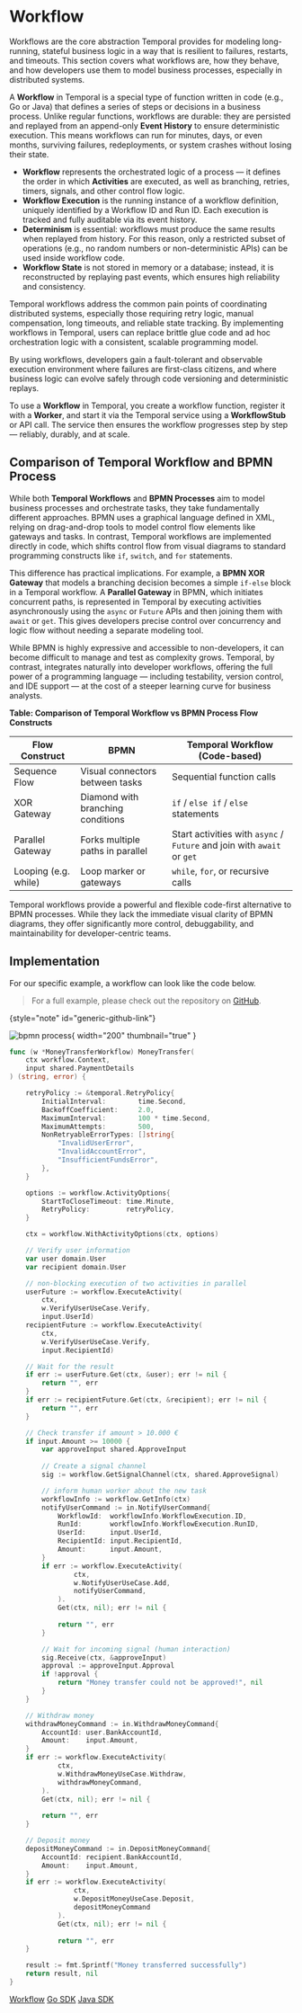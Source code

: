 # Workflow

Workflows are the core abstraction Temporal provides for modeling long-running, stateful 
business logic in a way that is resilient to failures, restarts, and timeouts. This section 
covers what workflows are, how they behave, and how developers use them to model business 
processes, especially in distributed systems.

A **Workflow** in Temporal is a special type of function written in code (e.g., Go or Java)
that defines a series of steps or decisions in a business process. Unlike regular functions,
workflows are durable: they are persisted and replayed from an append-only **Event History** 
to ensure deterministic execution. This means workflows can run for minutes, days, or even 
months, surviving failures, redeployments, or system crashes without losing their state.

- **Workflow** represents the orchestrated logic of a process — it defines the order in 
which **Activities** are executed, as well as branching, retries, timers, signals, and 
other control flow logic.
- **Workflow Execution** is the running instance of a workflow definition, uniquely 
identified by a Workflow ID and Run ID. Each execution is tracked and fully auditable via 
its event history.
- **Determinism** is essential: workflows must produce the same results when replayed from 
history. For this reason, only a restricted subset of operations (e.g., no random numbers 
or non-deterministic APIs) can be used inside workflow code.
- **Workflow State** is not stored in memory or a database; instead, it is reconstructed 
by replaying past events, which ensures high reliability and consistency.

Temporal workflows address the common pain points of coordinating distributed systems, 
especially those requiring retry logic, manual compensation, long timeouts, and reliable 
state tracking. By implementing workflows in Temporal, users can replace brittle glue code 
and ad hoc orchestration logic with a consistent, scalable programming model.

By using workflows, developers gain a fault-tolerant and observable execution environment 
where failures are first-class citizens, and where business logic can evolve safely through 
code versioning and deterministic replays.

To use a **Workflow** in Temporal, you create a workflow function, register it with a
**Worker**, and start it via the Temporal service using a **WorkflowStub** or API call. 
The service then ensures the workflow progresses step by step — reliably, durably, and at 
scale.

## Comparison of Temporal Workflow and BPMN Process

While both **Temporal Workflows** and **BPMN Processes** aim to model business processes 
and orchestrate tasks, they take fundamentally different approaches. BPMN uses a graphical 
language defined in XML, relying on drag-and-drop tools to model control flow elements like 
gateways and tasks. In contrast, Temporal workflows are implemented directly in code, which 
shifts control flow from visual diagrams to standard programming constructs like `if`, 
`switch`, and `for` statements.

This difference has practical implications. For example, a **BPMN XOR Gateway** that models 
a branching decision becomes a simple `if-else` block in a Temporal workflow. 
A **Parallel Gateway** in BPMN, which initiates concurrent paths, is represented in Temporal 
by executing activities asynchronously using the `async` or `Future` APIs and then joining 
them with `await` or `get`. This gives developers precise control over concurrency and logic 
flow without needing a separate modeling tool.

While BPMN is highly expressive and accessible to non-developers, it can become difficult 
to manage and test as complexity grows. Temporal, by contrast, integrates naturally into 
developer workflows, offering the full power of a programming language — including testability, 
version control, and IDE support — at the cost of a steeper learning curve for business 
analysts.

**Table: Comparison of Temporal Workflow vs BPMN Process Flow Constructs**

| Flow Construct       | BPMN                              | Temporal Workflow (Code-based)                                          |
|----------------------|-----------------------------------|-------------------------------------------------------------------------|
| Sequence Flow        | Visual connectors between tasks   | Sequential function calls                                               |
| XOR Gateway          | Diamond with branching conditions | `if` / `else if` / `else` statements                                    |
| Parallel Gateway     | Forks multiple paths in parallel  | Start activities with `async` / `Future` and join with `await` or `get` |
| Looping (e.g. while) | Loop marker or gateways           | `while`, `for`, or recursive calls                                      |

Temporal workflows provide a powerful and flexible code-first alternative to BPMN processes. 
While they lack the immediate visual clarity of BPMN diagrams, they offer significantly 
more control, debuggability, and maintainability for developer-centric teams.

## Implementation

For our specific example, a workflow can look like the code below.

> For a full example, please check out the repository on [GitHub](https://github.com/peterhnm/temporal-getting-started).
> 
{style="note" id="generic-github-link"}

![bpmn process](process.svg){ width="200" thumbnail="true" }

```go
func (w *MoneyTransferWorkflow) MoneyTransfer(
    ctx workflow.Context,
    input shared.PaymentDetails
) (string, error) {

    retryPolicy := &temporal.RetryPolicy{
        InitialInterval:        time.Second,
        BackoffCoefficient:     2.0,
        MaximumInterval:        100 * time.Second,
        MaximumAttempts:        500,
        NonRetryableErrorTypes: []string{
            "InvalidUserError",
            "InvalidAccountError",
            "InsufficientFundsError",
        },
    }

    options := workflow.ActivityOptions{
        StartToCloseTimeout: time.Minute,
        RetryPolicy:         retryPolicy,
    }

    ctx = workflow.WithActivityOptions(ctx, options)

    // Verify user information
    var user domain.User
    var recipient domain.User

    // non-blocking execution of two activities in parallel
    userFuture := workflow.ExecuteActivity(
        ctx,
        w.VerifyUserUseCase.Verify,
        input.UserId)
    recipientFuture := workflow.ExecuteActivity(
        ctx,
        w.VerifyUserUseCase.Verify,
        input.RecipientId)

    // Wait for the result
    if err := userFuture.Get(ctx, &user); err != nil {
        return "", err
    }
    if err := recipientFuture.Get(ctx, &recipient); err != nil {
        return "", err
    }

    // Check transfer if amount > 10.000 €
    if input.Amount >= 10000 {
        var approveInput shared.ApproveInput
        
        // Create a signal channel
        sig := workflow.GetSignalChannel(ctx, shared.ApproveSignal)

        // inform human worker about the new task
        workflowInfo := workflow.GetInfo(ctx)
        notifyUserCommand := in.NotifyUserCommand{
            WorkflowId:  workflowInfo.WorkflowExecution.ID,
            RunId:       workflowInfo.WorkflowExecution.RunID,
            UserId:      input.UserId,
            RecipientId: input.RecipientId,
            Amount:      input.Amount,
        }
        if err := workflow.ExecuteActivity(
                ctx,
                w.NotifyUserUseCase.Add,
                notifyUserCommand,
            ).
            Get(ctx, nil); err != nil {
                
            return "", err
        }

        // Wait for incoming signal (human interaction)
        sig.Receive(ctx, &approveInput)
        approval := approveInput.Approval
        if !approval {
            return "Money transfer could not be approved!", nil
        }
    }

    // Withdraw money
    withdrawMoneyCommand := in.WithdrawMoneyCommand{
        AccountId: user.BankAccountId,
        Amount:    input.Amount,
    }
    if err := workflow.ExecuteActivity(
            ctx,
            w.WithdrawMoneyUseCase.Withdraw,
            withdrawMoneyCommand,
        ).
        Get(ctx, nil); err != nil {
            
        return "", err
    }

    // Deposit money
    depositMoneyCommand := in.DepositMoneyCommand{
        AccountId: recipient.BankAccountId,
        Amount:    input.Amount,
    }
    if err := workflow.ExecuteActivity(
                ctx,
                w.DepositMoneyUseCase.Deposit,
                depositMoneyCommand
            ).
            Get(ctx, nil); err != nil {
                
            return "", err
    }

    result := fmt.Sprintf("Money transferred successfully")
    return result, nil
}
```

<seealso>
    <category ref="temp">
        <a href="https://docs.temporal.io/workflows">Workflow</a>
        <a href="https://docs.temporal.io/develop/go/core-application#develop-workflows">Go SDK</a>
        <a href="https://docs.temporal.io/develop/java/core-application#develop-workflows">Java SDK</a>
    </category>
</seealso>
